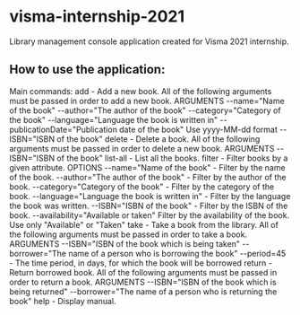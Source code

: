 # visma-internship-2021

Library management console application created for Visma 2021 internship.

## How to use the application:

Main commands:
add - Add a new book. All of the following arguments must be passed in order to add a new book.
ARGUMENTS
--name="Name of the book"
--author="The author of the book"
--category="Category of the book"
--language="Language the book is written in"
--publicationDate="Publication date of the book" Use yyyy-MM-dd format
--ISBN="ISBN of the book"
delete - Delete a book. All of the following arguments must be passed in order to delete a new book.
ARGUMENTS
--ISBN="ISBN of the book" list-all - List all the books.
filter - Filter books by a given attribute.
OPTIONS
--name="Name of the book" - Filter by the name of the book.
--author="The author of the book" - Filter by the author of the book.
--category="Category of the book" - Filter by the category of the book.
--language="Language the book is written in" - Filter by the language the book was written.
--ISBN="ISBN of the book" - Filter by the ISBN of the book.
--availability="Available or taken" Filter by the availability of the book. Use only "Available" or "Taken"
take - Take a book from the library. All of the following arguments must be passed in order to take a book.
ARGUMENTS
--ISBN="ISBN of the book which is being taken"
--borrower="The name of a person who is borrowing the book"
--period=45 - The time period, in days, for which the book will be borrowed
return - Return borrowed book. All of the following arguments must be passed in order to return a book.
ARGUMENTS
--ISBN="ISBN of the book which is being returned"
--borrower="The name of a person who is returning the book"
help - Display manual.
